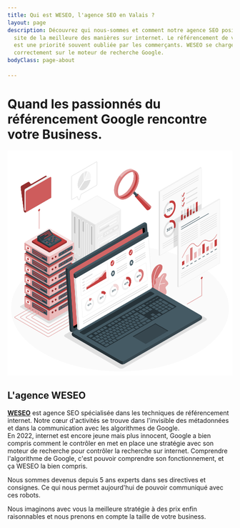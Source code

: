 ```yaml
---
title: Qui est WESEO, l'agence SEO en Valais ?
layout: page
description: Découvrez qui nous-sommes et comment notre agence SEO positionnera votre
  site de la meilleure des manières sur internet. Le référencement de votre site internet
  est une priorité souvent oubliée par les commerçants. WESEO se charge de vous positionner
  correctement sur le moteur de recherche Google.
bodyClass: page-about

---
```

# Quand les passionnés du référencement Google rencontre votre Business.

![](/uploads/data-extraction-amico.svg)

## L'agence WESEO

[**WESEO**](https://weseo.ch/services/) est agence SEO spécialisée dans les techniques de référencement internet. Notre cœur d'activités se trouve dans l'invisible des métadonnées et dans la communication avec les algorithmes de Google.  
En 2022, internet est encore jeune mais plus innocent, Google a bien compris comment le contrôler en met en place une stratégie avec son moteur de recherche pour contrôler la recherche sur internet. Comprendre l'algorithme de Google, c'est pouvoir comprendre son fonctionnement, et ça WESEO la bien compris.

Nous sommes devenus depuis 5 ans experts dans ses directives et consignes. Ce qui nous permet aujourd'hui de pouvoir communiqué avec ces robots.

Nous imaginons avec vous la meilleure stratégie à des prix enfin raisonnables et nous prenons en compte la taille de votre business.